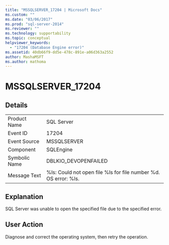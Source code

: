 ```yaml
---
title: "MSSQLSERVER_17204 | Microsoft Docs"
ms.custom: ""
ms.date: "03/06/2017"
ms.prod: "sql-server-2014"
ms.reviewer: ""
ms.technology: supportability
ms.topic: conceptual
helpviewer_keywords: 
  - "17204 (Database Engine error)"
ms.assetid: 40db66f9-dd5e-478c-891e-a06d363a2552
author: MashaMSFT
ms.author: mathoma
---
```

# MSSQLSERVER_17204
    
## Details  
  
|||  
|-|-|  
|Product Name|SQL Server|  
|Event ID|17204|  
|Event Source|MSSQLSERVER|  
|Component|SQLEngine|  
|Symbolic Name|DBLKIO_DEVOPENFAILED|  
|Message Text|%ls: Could not open file %ls for file number %d.  OS error: %ls.|  
  
## Explanation  
 SQL Server was unable to open the specified file due to the specified error.  
  
## User Action  
 Diagnose and correct the operating system, then retry the operation.  
  
  
